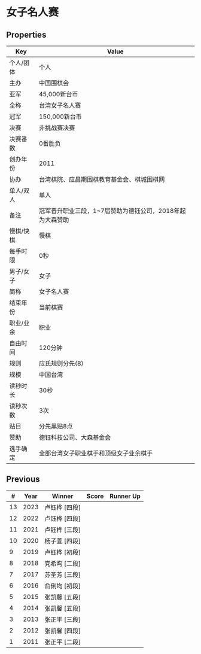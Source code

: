 # 女子名人赛

## Properties

| Key | Value |
| --- | ----- |
| 个人/团体 | 个人 |
| 主办 | 中国围棋会 |
| 亚军 | 45,000新台币 |
| 全称 | 台湾女子名人赛 |
| 冠军 | 150,000新台币 |
| 决赛 | 非挑战赛决赛 |
| 决赛番数 | 0番胜负 |
| 创办年份 | 2011 |
| 协办 | 台湾棋院、应昌期围棋教育基金会、棋城围棋网 |
| 单人/双人 | 单人 |
| 备注 | 冠军晋升职业三段，1~7届赞助为德钰公司，2018年起为大森赞助 |
| 慢棋/快棋 | 慢棋 |
| 每手时限 | 0秒 |
| 男子/女子 | 女子 |
| 简称 | 女子名人赛 |
| 结束年份 | 当前棋赛 |
| 职业/业余 | 职业 |
| 自由时间 | 120分钟 |
| 规则 | 应氏规则分先(8) |
| 规模 | 中国台湾 |
| 读秒时长 | 30秒 |
| 读秒次数 | 3次 |
| 贴目 | 分先黑贴8点 |
| 赞助 | 德钰科技公司、大森基金会 |
| 选手确定 | 全部台湾女子职业棋手和顶级女子业余棋手 |

## Previous

| # | Year | Winner | Score | Runner Up |
| --- | --- | --- | --- | --- |
| 13 | 2023 | 卢钰桦 [四段] |  |  |
| 12 | 2022 | 卢钰桦 [四段] |  |  |
| 11 | 2021 | 卢钰桦 [三段] |  |  |
| 10 | 2020 | 杨子萱 [四段] |  |  |
| 9 | 2019 | 卢钰桦 [初段] |  |  |
| 8 | 2018 | 党希昀 [二段] |  |  |
| 7 | 2017 | 苏圣芳 [三段] |  |  |
| 6 | 2016 | 俞俐均 [初段] |  |  |
| 5 | 2015 | 张凯馨 [五段] |  |  |
| 4 | 2014 | 张凯馨 [五段] |  |  |
| 3 | 2013 | 张正平 [三段] |  |  |
| 2 | 2012 | 张凯馨 [四段] |  |  |
| 1 | 2011 | 张正平 [二段] |  |  |

